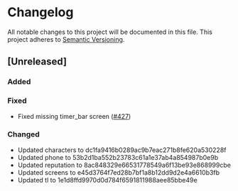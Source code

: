 # Changelog
<!-- ### Added
### Changed
### Deprecated
### Removed
### Fixed
### Security -->

All notable changes to this project will be documented in this file. This project adheres to [Semantic Versioning](http://semver.org/).

## [Unreleased]

### Added

### Fixed

- Fixed missing timer_bar screen ([#427](https://github.com/College-Kings/College-Kings/issues/427))

### Changed

- Updated characters to dc1fa9416b0289ac9b7eac271b8fe620a530228f
- Updated phone to 53b2d1ba552b23783c61a1e37ab4a854987b0e9b
- Updated reputation to 8ac848329e66531778549a6f13be93e868999cbe
- Updated screens to e45d3764f7ed28b7bf1a8b12dd9d2e4a6610b3fb
- Updated tl to 1e1d8ffd9970d0d784f6591811988aee85bbe49e
